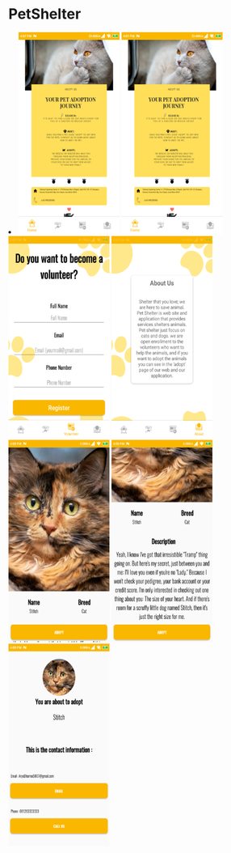 # PetShelter
<li>
<img src="https://github.com/AyraDhrma/PetShelter/blob/master/screenshot/screenshot1.png" width="200" height="400">
<img src="https://github.com/AyraDhrma/PetShelter/blob/master/screenshot/screenshot1.png" width="200" height="400">
<img src="https://github.com/AyraDhrma/PetShelter/blob/master/screenshot/screenshot3.png" width="200" height="400">
<img src="https://github.com/AyraDhrma/PetShelter/blob/master/screenshot/screenshot4.png" width="200" height="400">
<img src="https://github.com/AyraDhrma/PetShelter/blob/master/screenshot/screenshot5.png" width="200" height="400">
<img src="https://github.com/AyraDhrma/PetShelter/blob/master/screenshot/screenshot6.png" width="200" height="400">
<img src="https://github.com/AyraDhrma/PetShelter/blob/master/screenshot/7screenshot.png" width="200" height="400">
</li>
